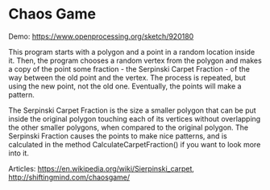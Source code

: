 # Chaos Game

Demo: https://www.openprocessing.org/sketch/920180

This program starts with a polygon and a point in a random location inside it. Then, the program chooses a random vertex from the polygon and makes a copy of the point some fraction - the Serpinski Carpet Fraction - of the way between the old point and the vertex. The process is repeated, but using the new point, not the old one. Eventually, the points will make a pattern.  

The Serpinski Carpet Fraction is the size a smaller polygon that can be put inside the original polygon touching each of its vertices without overlapping the other smaller polygons, when compared to the original polygon. The Serpinski Fraction causes the points to make nice patterns, and is calculated in the method CalculateCarpetFraction() if you want to look more into it.  

Articles: https://en.wikipedia.org/wiki/Sierpinski_carpet, http://shiftingmind.com/chaosgame/  


